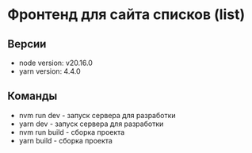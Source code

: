 # Фронтенд для сайта списков (list)

## Версии
- node version: v20.16.0
- yarn version: 4.4.0

## Команды
- nvm run dev - запуск сервера для разработки
- yarn dev - запуск сервера для разработки
- nvm run build - сборка проекта
- yarn build - сборка проекта
